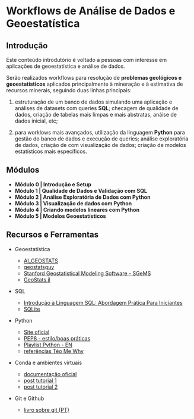 # Workflows de Análise de Dados e Geoestatística

## Introdução

Este conteúdo introdutório é voltado a pessoas com interesse em aplicações de geoestatística e análise de dados.

Serão realizados workflows para resolução de **problemas geológicos e geoestatísticos** aplicados principalmente à mineração e à estimativa de recursos minerais, seguindo duas linhas principais:

1. estruturação de um banco de dados simulando uma aplicação e análises de datasets com queries **SQL**; checagem de qualidade de dados, criação de tabelas mais limpas e mais abstratas, anáise de dados inicial, etc;

2. para worklows mais avançados, utilização da linguagem **Python** para gestão do banco de dados e execução de queries; análise exploratória de dados, criação de com visualização de dados; criação de modelos estatísticos mais específicos.

## Módulos

* **Módulo 0 | Introdução e Setup**
* **Módulo 1 | Qualidade de Dados e Validação com SQL**
* **Módulo 2 | Análise Exploratória de Dados com Python**
* **Módulo 3 | Visualização de dados com Python**
* **Módulo 4 | Criando modelos lineares com Python**
* **Módulo 5 | Modelos Geoestatísticos**

## Recursos e Ferramentas

* Geoestatística
  * [AI_GEOSTATS](https://wiki.52north.org/AI_GEOSTATS/WebHome)
  * [geostatsguy](https://github.com/GeostatsGuy)
  * [Stanford Geostatistical Modeling Software - SGeMS](https://sgems.sourceforge.net/)
  * [GeoStats.jl](https://github.com/JuliaEarth/GeoStats.j)

* SQL
  * [Introdução à Linguagem SQL: Abordagem Prática Para Iniciantes](https://www.amazon.com.br/Introdu%C3%A7%C3%A3o-Linguagem-SQL-Abordagem-Iniciantes/dp/8575225014/ref=asc_df_8575225014/?tag=googleshopp00-20&linkCode=df0&hvadid=379715966142&hvpos=&hvnetw=g&hvrand=7258438041092360003&hvpone=&hvptwo=&hvqmt=&hvdev=c&hvdvcmdl=&hvlocint=&hvlocphy=1001773&hvtargid=pla-424463399897&psc=1)
  * [SQLite](https://www.sqlite.org/index.html)

* Python
  * [Site oficial](https://www.python.org/)
  * [PEP8 - estilo/boas práticas](https://peps.python.org/pep-0008/)
  * [Playlist Python - EN](https://www.youtube.com/playlist?list=PL-osiE80TeTt2d9bfVyTiXJA-UTHn6WwU)
  * [referências Téo Me Why](https://github.com/TeoMeWhy/teomerefs)

* Conda e ambientes virtuais
  * [documentação oficial](https://docs.conda.io/en/latest/miniconda.html)
  * [post tutorial 1](https://adrianovieira.gitlab.io/posts/conda/)
  * [post tutorial 2](https://www.monolitonimbus.com.br/conda-e-ambientes-virtuais/)

* Git e Github
  * [livro sobre git (PT)](https://git-scm.com/book/pt-br/v2)
